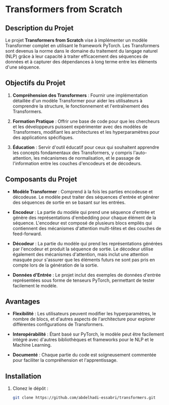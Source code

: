 # Transformers from Scratch

## Description du Projet

Le projet **Transformers from Scratch** vise à implémenter un modèle Transformer complet en utilisant le framework PyTorch. Les Transformers sont devenus la norme dans le domaine du traitement du langage naturel (NLP) grâce à leur capacité à traiter efficacement des séquences de données et à capturer des dépendances à long terme entre les éléments d'une séquence.

## Objectifs du Projet

1. **Compréhension des Transformers** : Fournir une implémentation détaillée d'un modèle Transformer pour aider les utilisateurs à comprendre la structure, le fonctionnement et l'entraînement des Transformers.

2. **Formation Pratique** : Offrir une base de code pour que les chercheurs et les développeurs puissent expérimenter avec des modèles de Transformers, modifiant les architectures et les hyperparamètres pour des applications spécifiques.

3. **Éducation** : Servir d'outil éducatif pour ceux qui souhaitent apprendre les concepts fondamentaux des Transformers, y compris l'auto-attention, les mécanismes de normalisation, et le passage de l'information entre les couches d'encodeurs et de décodeurs.

## Composants du Projet

- **Modèle Transformer** : Comprend à la fois les parties encodeuse et décodeuse. Le modèle peut traiter des séquences d'entrée et générer des séquences de sortie en se basant sur les entrées.

- **Encodeur** : La partie du modèle qui prend une séquence d'entrée et génère des représentations d'embedding pour chaque élément de la séquence. L'encodeur est composé de plusieurs blocs empilés qui contiennent des mécanismes d'attention multi-têtes et des couches de feed-forward.

- **Décodeur** : La partie du modèle qui prend les représentations générées par l'encodeur et produit la séquence de sortie. Le décodeur utilise également des mécanismes d'attention, mais inclut une attention masquée pour s'assurer que les éléments futurs ne sont pas pris en compte lors de la génération de la sortie.

- **Données d'Entrée** : Le projet inclut des exemples de données d'entrée représentées sous forme de tenseurs PyTorch, permettant de tester facilement le modèle.

## Avantages

- **Flexibilité** : Les utilisateurs peuvent modifier les hyperparamètres, le nombre de blocs, et d'autres aspects de l'architecture pour explorer différentes configurations de Transformers.

- **Interopérabilité** : Étant basé sur PyTorch, le modèle peut être facilement intégré avec d'autres bibliothèques et frameworks pour le NLP et le Machine Learning.

- **Documenté** : Chaque partie du code est soigneusement commentée pour faciliter la compréhension et l'apprentissage.

## Installation

1. Clonez le dépôt :
   ```bash
   git clone https://github.com/abdelhadi-essabri/transformers.git
